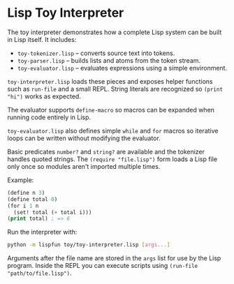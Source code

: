 # Lisp Toy Interpreter

The toy interpreter demonstrates how a complete Lisp system can be built in Lisp itself. It includes:

- `toy-tokenizer.lisp` – converts source text into tokens.
- `toy-parser.lisp` – builds lists and atoms from the token stream.
- `toy-evaluator.lisp` – evaluates expressions using a simple environment.

`toy-interpreter.lisp` loads these pieces and exposes helper functions such as `run-file` and a small REPL. String literals are recognized so `(print "hi")` works as expected.

The evaluator supports `define-macro` so macros can be expanded when running code entirely in Lisp.

`toy-evaluator.lisp` also defines simple `while` and `for` macros so iterative
loops can be written without modifying the evaluator.

Basic predicates `number?` and `string?` are available and the tokenizer handles
quoted strings.
The `(require "file.lisp")` form loads a Lisp file only once so modules aren't
imported multiple times.

Example:

```lisp
(define n 3)
(define total 0)
(for i 1 n
  (set! total (+ total i)))
(print total) ; => 6
```

Run the interpreter with:

```bash
python -m lispfun toy/toy-interpreter.lisp [args...]
```
Arguments after the file name are stored in the `args` list for use by the Lisp
program. Inside the REPL you can execute scripts using `(run-file "path/to/file.lisp")`.
